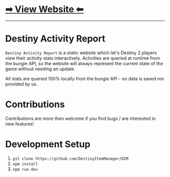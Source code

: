 # [➡ View Website ⬅](https://activities.report/) 

---

# Destiny Activity Report
`Destiny Activity Report` is a static website which let's Destiny 2 players view their activity stats interactively.
Activities are queried at runtime from the bungie API, so the website will always represent the current state of the game without needing an update.

All stats are queried 100% locally from the bungie API - no data is saved nor provided by us.

# Contributions
Contributions are more then welcome if you find bugs / are interested in new features!

# Development Setup
1. `git clone https://github.com/DestinyItemManager/DIM`
2. `npm install`
3. `npm run dev`

